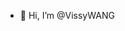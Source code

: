 - 👋 Hi, I’m @VissyWANG

<!---
VissyWANG/VissyWANG is a ✨ special ✨ repository because its `README.md` (this file) appears on your GitHub profile.
You can click the Preview link to take a look at your changes.
--->
